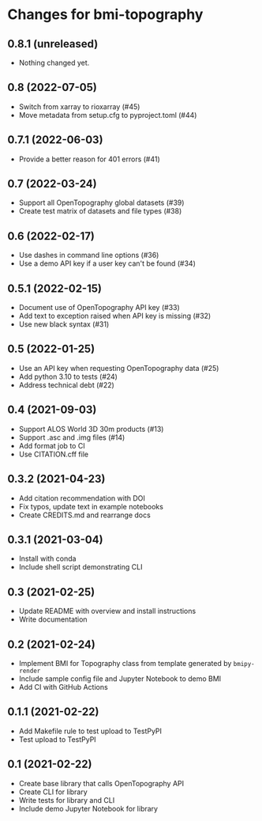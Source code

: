 Changes for bmi-topography
==========================

0.8.1 (unreleased)
------------------

- Nothing changed yet.


0.8 (2022-07-05)
----------------

- Switch from xarray to rioxarray (#45)
- Move metadata from setup.cfg to pyproject.toml (#44)


0.7.1 (2022-06-03)
------------------

- Provide a better reason for 401 errors (#41)


0.7 (2022-03-24)
----------------

- Support all OpenTopography global datasets (#39)
- Create test matrix of datasets and file types (#38)


0.6 (2022-02-17)
----------------

- Use dashes in command line options (#36)
- Use a demo API key if a user key can't be found (#34)


0.5.1 (2022-02-15)
------------------

- Document use of OpenTopography API key (#33)
- Add text to exception raised when API key is missing (#32)
- Use new black syntax (#31)


0.5 (2022-01-25)
----------------

- Use an API key when requesting OpenTopography data (#25)
- Add python 3.10 to tests (#24)
- Address technical debt (#22)


0.4 (2021-09-03)
----------------

- Support ALOS World 3D 30m products (#13)
- Support .asc and .img files (#14)
- Add format job to CI
- Use CITATION.cff file


0.3.2 (2021-04-23)
------------------

- Add citation recommendation with DOI
- Fix typos, update text in example notebooks
- Create CREDITS.md and rearrange docs


0.3.1 (2021-03-04)
------------------

- Install with conda
- Include shell script demonstrating CLI


0.3 (2021-02-25)
----------------

- Update README with overview and install instructions
- Write documentation


0.2 (2021-02-24)
----------------

- Implement BMI for Topography class from template generated by `bmipy-render`
- Include sample config file and Jupyter Notebook to demo BMI
- Add CI with GitHub Actions


0.1.1 (2021-02-22)
------------------

- Add Makefile rule to test upload to TestPyPI
- Test upload to TestPyPI


0.1 (2021-02-22)
----------------

- Create base library that calls OpenTopography API
- Create CLI for library
- Write tests for library and CLI
- Include demo Jupyter Notebook for library

